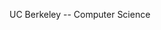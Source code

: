 UC Berkeley -- Computer Science
<!---
Rravishankar1/Rravishankar1 is a ✨ special ✨ repository because its `README.md` (this file) appears on your GitHub profile.
You can click the Preview link to take a look at your changes.
--->

